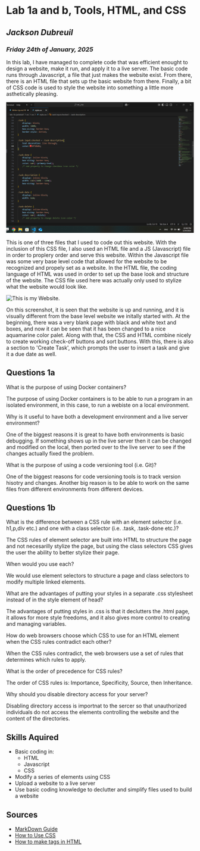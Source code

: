 # **Lab 1a and b, Tools, HTML, and CSS**
## *Jackson Dubreuil*
### *Friday 24th of January, 2025*

In this lab, I have managed to complete code that was efficient enought to design a website, make it run, and apply it to a live server. The basic code runs through Javascript, a file that just makes the website exist. From there, there is an HTML file that sets up the basic website from there.  Finally, a bit of CSS code is used to style the website into something a little more asthetically pleasing.

![This is my CSS text.](/css_writeup.png "CSS")

This is one of three files that I used to code out this website. With the inclusion of this CSS file, I also used an HTML file and a JS (Javascript) file in order to proplery order and serve this website.  Within the Javascript file was some very base level code that allowed for the website to be recognized and propely set as a website.  In the HTML file, the coding language of HTML was used in order to set up the base look and structure of the website.  The CSS file used here was actually only used to stylize what the website would look like.

![This is my Website.](/Lab-1ab-Write_up/website_writeup.png "Website")

On this screenshot, it is seen that the website is up and running, and it is visually different from the base level website we initally started with.  At the beginning, there was a very blank page with black and white text and boxes, and now it can be seen that it has been changed to a nice aquamarine color palet.  Along with that, the CSS and HTML combine nicely to create working check-off buttons and sort buttons.  With this, there is also a section to 'Create Task', which prompts the user to insert a task and give it a due date as well.

## Questions 1a

What is the purpose of using Docker containers?

The purpose of using Docker containers is to be able to run a program in an isolated environment, in this case, to run a webiste on a local environment.

Why is it useful to have both a development environment and a live server environment?

One of the biggest reasons it is great to have both environments is basic debugging.  If something shows up in the live server then it can be changed and modified on the local, then ported over to the live server to see if the changes actually fixed the problem.

What is the purpose of using a code versioning tool (i.e. Git)?

One of the biggest reasons for code versioning tools is to track version hisotry and changes.  Another big reason is to be able to work on the same files from different environments from different devices.

## Questions 1b

What is the difference between a CSS rule with an element selector (i.e. h1,p,div etc.) and one with a class selector (i.e. .task, .task-done etc.)? 

The CSS rules of element selector are built into HTML to structure the page and not necesarilly stylize the page, but using the class selectors CSS gives the user the ability to better stylize their page.

When would you use each?

We would use element selectors to structure a page and class selectors to modify multiple linked elements.

What are the advantages of putting your styles in a separate .css stylesheet instead of in the style element of head?

The advantages of putting styles in .css is that it declutters the .html page, it allows for more style freedoms, and it also gives more control to creating and managing variables.

How do web browsers choose which CSS to use for an HTML element when the CSS rules contradict each other?

When the CSS rules contradict, the web browsers use a set of rules that determines which rules to apply.

What is the order of precedence for CSS rules?

The order of CSS rules is: Importance, Specificity, Source, then Inheritance.

Why should you disable directory access for your server?

Disabling directory access is importnat to the sercer so that unauthorized individuals do not access the elements controlling the website and the content of the directories.

## Skills Aquired
- Basic coding in:
    - HTML
    - Javascript
    - CSS
- Modify a series of elements using CSS
- Upload a website to a live server
- Use basic coding knowledge to declutter and simplify files used to build a website

## Sources

- [MarkDown Guide](https://markdownguide.offshoot.io/basic-syntax/)
- [How to Use CSS](https://www.educba.com/css-strikethrough/#:~:text=To%20achieve%20CSS%20strikethrough%2C%20you,by%20the%20text%2Ddecoration%20property.)
- [How to make tags in HTML](https://www.w3schools.com/tags/tag_form.asp#:~:text=The%20tag%20is%20used)